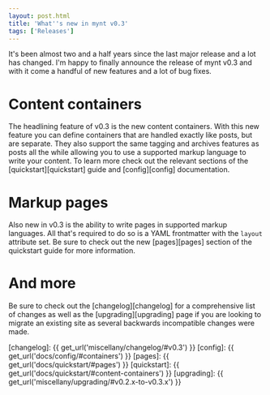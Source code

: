 ```yaml
---
layout: post.html
title: 'What''s new in mynt v0.3'
tags: ['Releases']
---
```


It's been almost two and a half years since the last major release and a lot has changed. I'm happy to finally announce the release of mynt v0.3 and with it come a handful of new features and a lot of bug fixes.


# Content containers

The headlining feature of v0.3 is the new content containers. With this new feature you can define containers that are handled exactly like posts, but are separate. They also support the same tagging and archives features as posts all the while allowing you to use a supported markup language to write your content. To learn more check out the relevant sections of the [quickstart][quickstart] guide and [config][config] documentation.


# Markup pages

Also new in v0.3 is the ability to write pages in supported markup languages. All that's required to do so is a YAML frontmatter with the `layout` attribute set. Be sure to check out the new [pages][pages] section of the quickstart guide for more information.


# And more

Be sure to check out the [changelog][changelog] for a comprehensive list of changes as well as the [upgrading][upgrading] page if you are looking to migrate an existing site as several backwards incompatible changes were made.


[changelog]: {{ get_url('miscellany/changelog/#v0.3') }}
[config]: {{ get_url('docs/config/#containers') }}
[pages]: {{ get_url('docs/quickstart/#pages') }}
[quickstart]: {{ get_url('docs/quickstart/#content-containers') }}
[upgrading]: {{ get_url('miscellany/upgrading/#v0.2.x-to-v0.3.x') }}

